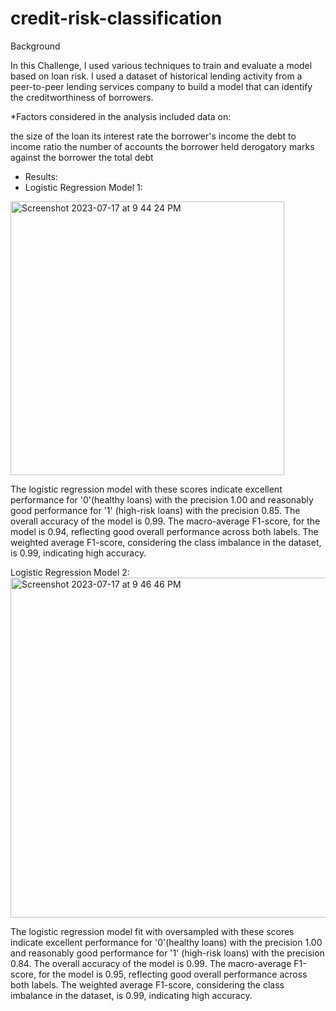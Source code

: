 # credit-risk-classification
Background

In this Challenge, I used various techniques to train and evaluate a model based on loan risk. I used a dataset of historical lending activity from a peer-to-peer lending services company to build a model that can identify the creditworthiness of borrowers.

*Factors considered in the analysis included data on:

the size of the loan
its interest rate
the borrower's income
the debt to income ratio
the number of accounts the borrower held
derogatory marks against the borrower
the total debt

* Results:
* Logistic Regression Model 1:
 <img width="438" alt="Screenshot 2023-07-17 at 9 44 24 PM" src="https://github.com/Evis-S/credit-risk-classification/assets/125109090/24165dd6-d9b4-4165-8584-822fab72efb9">

The logistic regression model with  these scores indicate excellent performance for '0'(healthy loans) with the precision 1.00 and reasonably good performance for '1' (high-risk loans) with the precision 0.85.
The overall accuracy of the model is 0.99.
The macro-average F1-score, for the model  is 0.94, reflecting good overall performance across both labels.
The weighted average F1-score, considering the class imbalance in the dataset, is 0.99, indicating high accuracy.

Logistic Regression Model 2:
<img width="544" alt="Screenshot 2023-07-17 at 9 46 46 PM" src="https://github.com/Evis-S/credit-risk-classification/assets/125109090/58eef757-411e-47ef-8093-c26d7cd13ba8">

The logistic regression model fit with oversampled  with  these scores indicate excellent performance for '0'(healthy loans) with the precision 1.00 and reasonably good performance for '1' (high-risk loans) with the precision 0.84.
The overall accuracy of the model is 0.99.
The macro-average F1-score, for the model  is 0.95, reflecting good overall performance across both labels.
The weighted average F1-score, considering the class imbalance in the dataset, is 0.99, indicating high accuracy.
